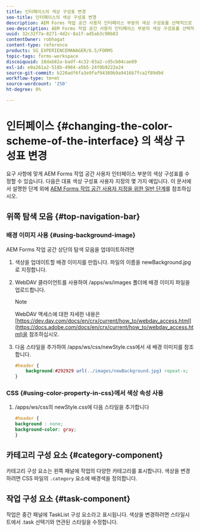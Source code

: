 ```yaml
---
title: 인터페이스의 색상 구성표 변경
seo-title: 인터페이스의 색상 구성표 변경
description: AEM Forms 작업 공간 사용자 인터페이스 부분의 색상 구성표를 선택적으로 수정하는 방법입니다.
seo-description: AEM Forms 작업 공간 사용자 인터페이스 부분의 색상 구성표를 선택적으로 수정하는 방법입니다.
uuid: 32c32f7a-8271-4d2c-8a1f-ad5ab3c90b83
contentOwner: robhagat
content-type: reference
products: SG_EXPERIENCEMANAGER/6.5/FORMS
topic-tags: forms-workspace
discoiquuid: 18dab82a-badf-4c32-83a2-cd5cb04cae89
exl-id: e0a261a2-518b-4984-a5b5-24f0b9222e24
source-git-commit: b220adf6fa3e9faf94389b9a9416b7fca2f89d9d
workflow-type: tm+mt
source-wordcount: '250'
ht-degree: 0%

---
```


# 인터페이스 {#changing-the-color-scheme-of-the-interface} 의 색상 구성표 변경

요구 사항에 맞게 AEM Forms 작업 공간 사용자 인터페이스 부분의 색상 구성표를 수정할 수 있습니다. 다음은 대표 색상 구성표 사용자 지정의 몇 가지 예입니다. 이 문서에서 설명한 단계 외에 [AEM Forms 작업 공간 사용자 지정을 위한 일반 단계](/help/forms/using/generic-steps-html-workspace-customization.md)를 참조하십시오.

## 위쪽 탐색 모음 {#top-navigation-bar}

### 배경 이미지 사용 {#using-background-image}

AEM Forms 작업 공간 상단의 탐색 모음을 업데이트하려면

1. 색상을 업데이트할 배경 이미지를 만듭니다. 파일의 이름을 newBackground.jpg로 지정합니다.
1. WebDAV 클라이언트를 사용하여 /apps/ws/images 폴더에 배경 이미지 파일을 업로드합니다.

   >[!NOTE]
   >
   >WebDAV 액세스에 대한 자세한 내용은 [https://dev.day.com/docs/en/crx/current/how_to/webdav_access.html](https://docs.adobe.com/docs/en/crx/current/how_to/webdav_access.html)을 참조하십시오.

1. 다음 스타일을 추가하여 /apps/ws/css/newStyle.css에서 새 배경 이미지를 참조합니다.

   ```css
   #header {
       background:#292929 url(../images/newBackground.jpg) repeat-x;
   }
   ```

### CSS {#using-color-property-in-css}에서 색상 속성 사용

1. /apps/ws/css의 newStyle.css에 다음 스타일을 추가합니다

   ```css
   #header {
   background : none;
   background-color: gray;
   }
   ```

## 카테고리 구성 요소 {#category-component}

카테고리 구성 요소는 왼쪽 패널에 작업의 다양한 카테고리를 표시합니다. 색상을 변경하려면 CSS 파일의 `.category` 요소에 배경색을 정의합니다.

## 작업 구성 요소 {#task-component}

작업은 중간 패널에 TaskList 구성 요소라고 표시됩니다. 색상을 변경하려면 스타일시트에서 .task 선택기와 연관된 스타일을 수정합니다.
